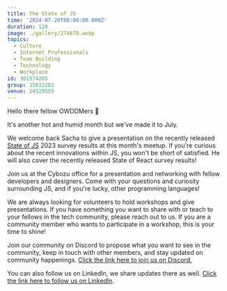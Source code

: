 ```yaml
---
title: The State of JS
time: '2024-07-20T08:00:00.000Z'
duration: 120
image: ./gallery/274679.webp
topics:
  - Culture
  - Internet Professionals
  - Team Building
  - Technology
  - Workplace
id: 301574205
group: 15632202
venue: 24529555
---
```


Hello there fellow OWDDMers 👾

It's another hot and humid month but we've made it to July.

We welcome back Sacha to give a presentation on the recently released [State of JS](https://2023.stateofjs.com/en-US) 2023 survey results at this month's meetup. If you're curious about the recent innovations within JS, you won't be short of satisfied. He will also cover the recently released State of React survey results!

Join us at the Cybozu office for a presentation and networking with fellow developers and designers. Come with your questions and curiosity surrounding JS, and if you're lucky, other programming languages!

We are always looking for volunteers to hold workshops and give presentations. If you have something you want to share with or teach to your fellows in the tech community, please reach out to us. If you are a community member who wants to participate in a workshop, this is your time to shine!

Join our community on Discord to propose what you want to see in the community, keep in touch with other members, and stay updated on community happenings. [Click the link here to join us on Discord.](https://discord.gg/PG6n97NG2B)

You can also follow us on LinkedIn, we share updates there as well. [Click the link here to follow us on LinkedIn](https://www.linkedin.com/company/owddm-kwddm/).
